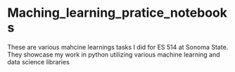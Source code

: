 # Maching_learning_pratice_notebooks
These are various mahcine learnings tasks I did for ES 514 at Sonoma State. They showcase my work in python utilizing various machine learning and data science libraries
